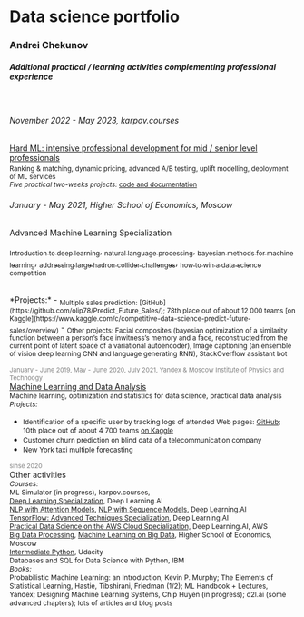 # Data science portfolio
### Andrei Chekunov

<h5>Additional practical / learning activities complementing professional experience</h5>
<br>

<h6>November 2022 - May 2023, karpov.courses</h6>

[Hard ML: intensive professional development for mid / senior level professionals](https://lab.karpov.courses/certificate/87e1563c-832c-41dd-8a29-216fa82660cc/en/)
<sub><br>Ranking & matching, dynamic pricing, advanced A/B testing, uplift modelling, deployment of ML services<br>
<i>Five practical two-weeks projects: </i>[code and documentation](./)
</sub>
<h6>January - May 2021, Higher School of Economics, Moscow</h6>
Advanced Machine Learning Specialization

[<sub>Introduction to deep learning</sub>](https://www.coursera.org/account/accomplishments/certificate/86HZSGMSV58F),
[<sub>natural language processing</sub>](https://www.coursera.org/account/accomplishments/certificate/ATCRU4SVY8XC), 
[<sub>bayesian methods for machine learning</sub>](https://www.coursera.org/account/accomplishments/certificate/GASYGRESHB7X), 
[<sub>addressing large hadron collider challenges</sub>](https://www.coursera.org/account/accomplishments/certificate/9GM595X2AU2U), 
[<sub>how to win a data science competition</sub>](https://www.coursera.org/account/accomplishments/certificate/9K7TCLFRHCTS)

<br>
*Projects:*
- <sub>Multiple sales prediction: [GitHub](https://github.com/olip78/Predict_Future_Sales/); 78th place out of about 12 000 teams [on Kaggle](https://www.kaggle.com/c/competitive-data-science-predict-future-sales/overview)</sub>
- <sub>Other projects: Facial composites (bayesian optimization of a similarity function between a person’s face inwitness’s memory and a face, reconstructed from the current point of latent space of a variational autoencoder), Image captioning (an ensemble of vision deep learning CNN and language generating RNN), StackOverflow assistant bot</sub>



<span style="color:gray;font-size:11px;">January - June 2019, May - June 2020, July 2021, Yandex  & Moscow Institute of Physics and Technoogy </span><br>
[Machine Learning and Data Analysis](https://coursera.org/share/eb084366cd4cc9a157906a160cf6fc06)
<span style="font-size:12px;"><br>
Machine learning, optimization and statistics for data science, practical data analysis
</span>
<br>
<span style="font-size:12px;">
<i>Projects: </i></span>
- <span style="font-size:12px;">Identification of a specific user by tracking logs of attended Web pages: [GitHub](https://github.com/olip78/Catch-Me-If-You-Can.git); 10th place out of about 4 700 teams [on Kaggle](https://www.kaggle.com/c/catch-me-if-you-can-intruder-detection-through-webpage-session-tracking2/overview)</span>
- <span style="font-size:12px;">Customer churn prediction on blind data of a telecommunication company</span>
- <span style="font-size:12px;">New York taxi multiple forecasting</span>




<span style="color:gray;font-size:11px;">sinse 2020</span><br>
Other activities<br>
<span style="font-size:12px;">
<i>Courses: </i></span>
<span style="font-size:12px;"><br>
ML Simulator (in progress), karpov.courses, <br>
[Deep Learning Specialization](https://coursera.org/share/7202dee1718b83ba51cf5025d77db52a), Deep Learning.AI<br>
[NLP with Attention Models](https://coursera.org/share/8774cb15c597476489ff85dbffb5733f), [NLP with Sequence Models](https://coursera.org/share/c7fa4548b6d44097fe0519c4e44c78f0), Deep Learning.AI<br>
[TensorFlow: Advanced Techniques Specialization](https://coursera.org/share/a717322472a9b6eb8326412c7bd49eb4), Deep Learning.AI<br> 
[Practical Data Science on the AWS Cloud Specialization,](https://coursera.org/share/1a5642236ee215b97706042775eacb7e) Deep Learning.AI, AWS<br>
[Big Data Processing](https://coursera.org/share/cb969de28edcb92d36eaf86d2df70a30), [Machine Learning on Big Data](https://coursera.org/share/98c78924e2a0a6e34fb1f6aa79607bf9), Higher School of Economics, Moscow<br>
[Intermediate Python](https://confirm.udacity.com/CTA9GKXP), Udacity<br>
Databases and SQL for Data Science with Python, IBM<br>
</span>
<span style="font-size:12px;">
<i>Books: </i></span><br>
<span style="font-size:12px;">
Probabilistic Machine Learning: an Introduction, Kevin P. Murphy; The Elements of Statistical Learning, Hastie, Tibshirani, Friedman (1/2); ML Handbook + Lectures, Yandex; Designing Machine Learning Systems, Chip Huyen (in progress); d2l.ai (some advanced chapters); lots of articles and blog posts</span>